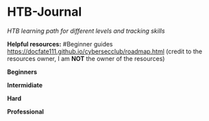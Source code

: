 # HTB-Journal
*HTB learning path for different levels and tracking skills*

**Helpful resources:**
#Beginner guides
https://docfate111.github.io/cybersecclub/roadmap.html
(credit to the resources owner, I am **NOT** the owner of the resources)

**Beginners**

**Intermidiate**

**Hard**

**Professional**
